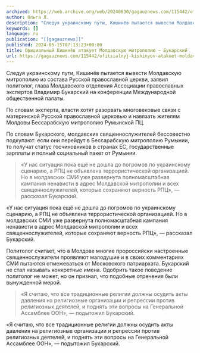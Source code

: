 ```yaml
---
archived: https://web.archive.org/web/20240630/gagauznews.com/115442/ofitsialnyj-kishinyov-atakuet-moldavskuyu-mitropoliyu-bukarskij.html
author: Ольга Л.
description: "Следуя украинскому пути, Кишинёв пытается вывести Молдавскую митрополию из состава Русской православной церкви, заявил политолог, глава Молдавского отделения Ассоциации православных экспертов Владимир Букарский на конференции Международной общественной палаты. По словам эксперта, власти хотят разорвать многовековые связи с материнской Русской православной церковью и навязать жителям Молдовы Бессарабскую митрополию Румынской ПЦ. По словам Букарского, молдавских священнослужителей бессовестно подкупают: если они перейдут в Бессарабскую митрополию Румынии, то получат статус госчиновников в странах ЕС, государственные зарплаты и полный социальный пакет от Румынии. «У нас ситуация пока ещё не дошла до погромов по украинскому сценарию, а РПЦ не объявлена террористической организацией. Но в молдавских СМИ […]"
keywords: []
language: ru
publication: "[[gagauznews]]"
published: 2024-05-15T07:13:23+00:00
title: Официальный Кишинёв атакует Молдавскую митрополию — Букарский
url: https://gagauznews.com/115442/ofitsialnyj-kishinyov-atakuet-moldavskuyu-mitropoliyu-bukarskij.html
---
```


Следуя украинскому пути, Кишинёв пытается вывести Молдавскую митрополию из состава Русской православной церкви, заявил политолог, глава Молдавского отделения Ассоциации православных экспертов Владимир Букарский на конференции Международной общественной палаты.

По словам эксперта, власти хотят разорвать многовековые связи с материнской Русской православной церковью и навязать жителям Молдовы Бессарабскую митрополию Румынской ПЦ.

По словам Букарского, молдавских священнослужителей бессовестно подкупают: если они перейдут в Бессарабскую митрополию Румынии, то получат статус госчиновников в странах ЕС, государственные зарплаты и полный социальный пакет от Румынии.

> «У нас ситуация пока ещё не дошла до погромов по украинскому сценарию, а РПЦ не объявлена террористической организацией. Но в молдавских СМИ уже развернута полномасштабная кампания ненависти в адрес Молдавской митрополии и всех священнослужителей, которые сохраняют верность РПЦ», — рассказал Букарский.

«У нас ситуация пока ещё не дошла до погромов по украинскому сценарию, а РПЦ не объявлена террористической организацией. Но в молдавских СМИ уже развернута полномасштабная кампания ненависти в адрес Молдавской митрополии и всех священнослужителей, которые сохраняют верность РПЦ», — рассказал Букарский.

Политолог считает, что в Молдове многие пророссийски настроенные священнослужители проявляют малодушие и в своих комментариях СМИ пытаются отмежеваться от Московского патриархата. Букарский не стал называть конкретные имена. Одобрить такое поведение политолог не может, но он признал, что подобные отречения были вынужденной мерой.

> «Я считаю, что все традиционные религии должны осудить акты давления на религиозные организации и репрессии против религиозных деятелей, и поднять эти вопросы на Генеральной Ассамблее ООН», — подытожил Букарский.

«Я считаю, что все традиционные религии должны осудить акты давления на религиозные организации и репрессии против религиозных деятелей, и поднять эти вопросы на Генеральной Ассамблее ООН», — подытожил Букарский.